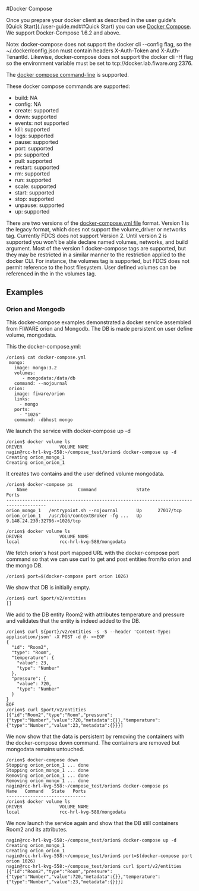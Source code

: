 #Docker Compose

Once you prepare your docker client as described in the user guide's [Quick Start](./user-guide.md##Quick Start) you can use [Docker Compose](https://docs.docker.com/compose/). We support Docker-Compose 1.6.2 and above.

Note: docker-compose does not support the docker cli --config flag, so the ~/.docker/config.json must contain headers X-Auth-Token and X-Auth-TenantId. Likewise, docker-compose does not support the docker cli -H flag so the environment variable must be set to tcp://docker.lab.fiware.org:2376.

The [docker compose command-line](https://docs.docker.com/compose/reference/) is supported.

These docker compose commands are supported:
- build: NA
- config: NA
- create: supported
- down: supported
- events: not supported
- kill: supported
- logs: supported
- pause: supported
- port: supported
- ps: supported
- pull: supported
- restart: supported
- rm: supported
- run: supported
- scale: supported
- start: supported
- stop: supported
- unpause: supported
- up: supported

There are two versions of the [docker-compose.yml file](https://docs.docker.com/compose/compose-file/) format. Version 1 is the legacy format, which does not support the volume_driver or networks tag.  Currently FDCS does not support Version 2. Until version 2 is supported you won't be able declare named volumes, networks, and build argument. Most of the version 1 docker-compose tags are supported, but they may be restricted in a similar manner to the restriction applied to the docker CLI. For instance, the volumes tag is supported, but FDCS does not permit reference to the host filesystem. User defined volumes can be referenced in the in the volumes tag. 

## Examples
### Orion and Mongodb
This docker-compose examples demonstrated a docker service assembled from FIWARE orion and Mongodb.  The DB is made persistent on user define volume, mongodata.

This the docker-compose.yml:
```
/orion$ cat docker-compose.yml
 mongo:
   image: mongo:3.2
   volumes:
      - mongodata:/data/db
   command: --nojournal
 orion:
   image: fiware/orion
   links:
     - mongo
   ports:
     - "1026"
   command: -dbhost mongo
```
We launch the service with docker-compose up -d

```
/orion$ docker volume ls
DRIVER              VOLUME NAME
nagin@rcc-hrl-kvg-558:~/compose_test/orion$ docker-compose up -d
Creating orion_mongo_1
Creating orion_orion_1
```
It creates two contains and the user defined volume mongodata.
```
/orion$ docker-compose ps
    Name                   Command               State              Ports             
-------------------------------------------------------------------------------------
orion_mongo_1   /entrypoint.sh --nojournal       Up      27017/tcp                    
orion_orion_1   /usr/bin/contextBroker -fg ...   Up      9.148.24.230:32796->1026/tcp 

/orion$ docker volume ls
DRIVER              VOLUME NAME
local               rcc-hrl-kvg-588/mongodata

```

We fetch orion's host port mapped URL with the docker-compose port command so that we can use curl to get and post entities from/to orion and the mongo DB.
```
/orion$ port=$(docker-compose port orion 1026)
```
We show that DB is initially empty. 
```
/orion$ curl $port/v2/entities
[]
```
We add to the DB entity Room2 with attributes temperature and pressure and validates that the entity is indeed added to the DB. 
```
/orion$ curl ${port}/v2/entities -s -S --header 'Content-Type: application/json' -X POST -d @- <<EOF
{
  "id": "Room2",
  "type": "Room",
  "temperature": {
    "value": 23,
    "type": "Number"
  },
  "pressure": {
    "value": 720,
    "type": "Number"
  }
}
EOF
/orion$ curl $port/v2/entities
[{"id":"Room2","type":"Room","pressure":{"type":"Number","value":720,"metadata":{}},"temperature":{"type":"Number","value":23,"metadata":{}}}]
```
We now show that the data is persistent by removing the containers with the docker-compose down command.  The containers are removed but mongodata remains untouched.
```
/orion$ docker-compose down
Stopping orion_orion_1 ... done
Stopping orion_mongo_1 ... done
Removing orion_orion_1 ... done
Removing orion_mongo_1 ... done
nagin@rcc-hrl-kvg-558:~/compose_test/orion$ docker-compose ps
Name   Command   State   Ports 
------------------------------
/orion$ docker volume ls
DRIVER              VOLUME NAME
local               rcc-hrl-kvg-588/mongodata
```
We now launch the service again and show that the DB still containers Room2 and  its attributes.

```
nagin@rcc-hrl-kvg-558:~/compose_test/orion$ docker-compose up -d
Creating orion_mongo_1
Creating orion_orion_1
nagin@rcc-hrl-kvg-558:~/compose_test/orion$ port=$(docker-compose port orion 1026)
nagin@rcc-hrl-kvg-558:~/compose_test/orion$ curl $port/v2/entities
[{"id":"Room2","type":"Room","pressure":{"type":"Number","value":720,"metadata":{}},"temperature":{"type":"Number","value":23,"metadata":{}}}]

```

